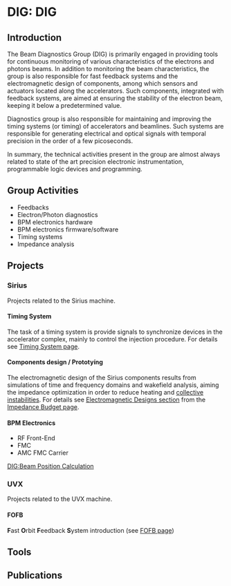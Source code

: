 # DIG: DIG

## Introduction
 
The Beam Diagnostics Group (DIG) is primarily engaged in providing tools for continuous monitoring of various characteristics of the electrons and photons beams. In addition to monitoring the beam characteristics, the group is also responsible for fast feedback systems and the electromagnetic design of components, among which sensors and actuators located along the accelerators. Such components, integrated with feedback systems, are aimed at ensuring the stability of the electron beam, keeping it below a predetermined value.

Diagnostics group is also responsible for maintaining and improving the timing systems (or timing) of accelerators and beamlines. Such systems are responsible for generating electrical and optical signals with temporal precision in the order of a few picoseconds.

In summary, the technical activities present in the group are almost always related to state of the art precision electronic instrumentation, programmable logic devices and programming.

## Group Activities

* Feedbacks
* Electron/Photon diagnostics
* BPM electronics hardware
* BPM electronics firmware/software
* Timing systems
* Impedance analysis

## Projects

### Sirius

Projects related to the Sirius machine.

#### Timing System

The task of a timing system is provide signals to synchronize devices in the accelerator complex, mainly to control the injection procedure. For details see [Timing System page](/Machine/timing_system).

#### Components design / Prototyíng

The electromagnetic design of the Sirius components results from simulations of time and frequency domains and wakefield analysis, aiming the impedance optimization in order to reduce heating and [collective instabilities](/Machine/storage_ring#collective-instabilities). For details see [Electromagnetic Designs section](/Machine/impedance_budget#electromagnetic-designs) from the [Impedance Budget page](/Machine/impedance_budget).

#### BPM Electronics

* RF Front-End
* FMC
* AMC FMC Carrier

[DIG:Beam Position Calculation](/Machine/Groups/DIG/beam_position_calc)

### UVX

Projects related to the UVX machine.

#### FOFB

**F**ast **O**rbit **F**eedback **S**ystem introduction (see [FOFB page](/Machine/Groups/DIG/projects_uvx_fofb))

## Tools

## Publications
